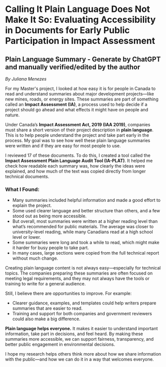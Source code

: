 # Calling It Plain Language Does Not Make It So: Evaluating Accessibility in Documents for Early Public Participation in Impact Assessment
## Plain Language Summary - Generate by ChatGPT and manually verified/edited by the author
*By Juliana Menezes*

For my Master's project, I looked at how easy it is for people in Canada to read and understand summaries about major development projects—like new mines, roads, or energy sites. These summaries are part of something called an **Impact Assessment (IA)**, a process used to help decide if a project should go ahead and what effects it might have on people and nature.

Under Canada’s **Impact Assessment Act, 2019 (IAA 2019)**, companies must share a short version of their project description in **plain language**. This is to help people understand the project and take part early in the process. My goal was to see how well these plain language summaries were written and if they are easy for most people to use.

I reviewed 17 of these documents. To do this, I created a tool called the **Impact Assessment Plain Language Audit Tool (IA-PLAT)**. It helped me check how readable each summary was, how clearly the ideas were explained, and how much of the text was copied directly from longer technical documents.

### What I Found:

- Many summaries included helpful information and made a good effort to explain the project.
- Some used clearer language and better structure than others, and a few stood out as being more accessible.
- But overall, most summaries were written at a higher reading level than what’s recommended for public materials. The average was closer to university-level reading, while many Canadians read at a high school level or lower.
- Some summaries were long and took a while to read, which might make it harder for busy people to take part.
- In many cases, large sections were copied from the full technical report without much change.

Creating plain language content is not always easy—especially for technical topics. The companies preparing these summaries are often focused on meeting legal requirements, and they may not always have the tools or training to write for a general audience.

Still, I believe there are opportunities to improve. For example:

- Clearer guidance, examples, and templates could help writers prepare summaries that are easier to read.
- Training and support for both companies and government reviewers could also make a big difference.

**Plain language helps everyone.** It makes it easier to understand important information, take part in decisions, and feel heard. By making these summaries more accessible, we can support fairness, transparency, and better public engagement in environmental decisions.

I hope my research helps others think more about how we share information with the public—and how we can do it in a way that welcomes everyone.
